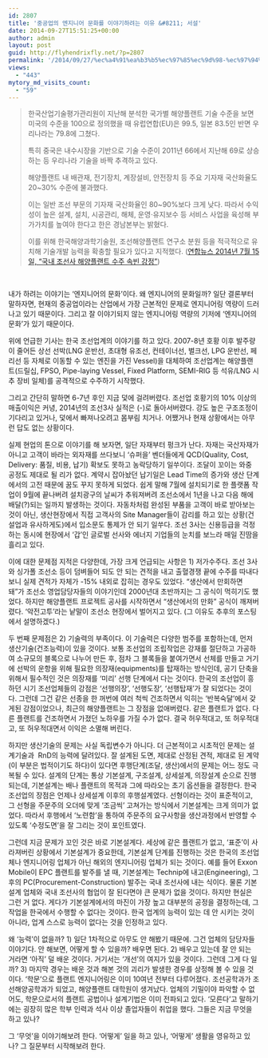 ```yaml
---
id: 2807
title: '중공업의 엔지니어 문화를 이야기하려는 이유 &#8211; 서설'
date: 2014-09-27T15:51:25+00:00
author: admin
layout: post
guid: http://flyhendrixfly.net/?p=2807
permalink: '/2014/09/27/%ec%a4%91%ea%b3%b5%ec%97%85%ec%9d%98-%ec%97%94%ec%a7%80%eb%8b%88%ec%96%b4-%eb%ac%b8%ed%99%94%eb%a5%bc-%ec%9d%b4%ec%95%bc%ea%b8%b0%ed%95%98%eb%a0%a4%eb%8a%94-%ec%9d%b4%ec%9c%a0-%ec%84%9c%ec%84%a4/'
views:
  - "443"
mytory_md_visits_count:
  - "59"
---
```

> 한국산업기술평가관리원이 지난해 분석한 국가별 해양플랜트 기술 수준을 보면 미국의 수준을 100으로 정의했을 때 유럽연합(EU)은 99.5, 일본 83.5인 반면 우리나라는 79.8에 그쳤다.
> 
> 특히 중국은 내수시장을 기반으로 기술 수준이 2011년 66에서 지난해 69로 상승하는 등 우리나라 기술을 바짝 추격하고 있다.
> 
> 해양플랜트 내 배관재, 전기장치, 계장설비, 안전장치 등 주요 기자재 국산화율도 20~30% 수준에 불과했다.
> 
> 이는 일반 조선 부문의 기자재 국산화율인 80~90%보다 크게 낮다. 따라서 수익성이 높은 설계, 설치, 시공관리, 해체, 운영·유지보수 등 서비스 사업을 육성해 부가가치를 높여야 한다고 한은 경남본부는 밝혔다.
> 
> 이를 위해 한국해양과학기술원, 조선해양플랜트 연구소 분원 등을 적극적으로 유치해 기술개발 능력을 확충할 필요가 있다고 지적했다. (<a title="국내 조선사 해양플랜트 수주 '속 빈 강정'" href="http://news.naver.com/main/read.nhn?mode=LSD&mid=sec&sid1=101&oid=001&aid=0007014737" target="_blank">연합뉴스 2014년 7월 15일, &#8220;국내 조선사 해양플랜트 수주 속빈 강정&#8221;</a>)

&nbsp;

내가 하려는 이야기는 &#8216;엔지니어의 문화&#8217;이다. 왜 엔지니어의 문화일까? 일단 결론부터 말하자면, 현재의 중공업이라는 산업에서 가장 근본적인 문제로 엔지니어링 역량이 드러나고 있기 때문이다. 그리고 잘 이야기되지 않는 엔지니어링 역량의 기저에 &#8216;엔지니어의 문화&#8217;가 있기 때문이다.

위에 언급한 기사는 한국 조선업계의 이야기를 하고 있다. 2007-8년 호황 이후 발주량이 줄어든 상선 선박(LNG 운반선, 초대형 유조선, 컨테이너선, 벌크선, LPG 운반선, 페리선 등 자체로 이동할 수 있는 엔진을 가진 Vessel)을 대체하여 조선업계는 해양플랜트(드릴십, FPSO, Pipe-laying Vessel, Fixed Platform, SEMI-RIG 등 석유/LNG 시추 장비 일체)를 공격적으로 수주하기 시작했다.

그리고 간단히 말하면 6-7년 후인 지금 덫에 걸려버렸다. 조선업 호황기의 10% 이상의 매출이익은 커녕, 2014년의 조선3사 실적은 (-)로 돌아서버렸다. 강도 높은 구조조정이 기다리고 있거나, 덫에서 빠져나오려고 몸부림 치거나. 어쨌거나 현재 상황에서는 아무런 답도 없는 상황이다.

실제 현업의 톤으로 이야기를 해 보자면, 일단 자재부터 펑크가 난다. 자재는 국산자재가 아니고 고객이 바라는 외자재를 쓰다보니 &#8216;슈퍼을&#8217; 벤더들에게 QCD(Quality, Cost, Delivery: 품질, 비용, 납기) 확보도 못하고 농락당하기 일쑤이다. 조달이 꼬이는 와중 공정도 제대로 될 리가 없다. 계약시 잡아놨던 납기일은 Lead Time의 증가와 생산 단계에서의 고전 때문에 꿈도 꾸지 못하게 되었다. 쉽게 말해 7월에 설치되기로 한 플랫폼 작업이 9월에 끝나버려 설치광구의 날씨가 추워져버려 조선소에서 1년을 나고 다음 해에 배달(?)되는 일까지 발생하는 것이다. 자동차처럼 완성된 부품을 고객이 바로 받아보는 것이 아닌, 생산현장에서 직접 고객사의 Site Manager들이 감리를 하고 있는 상황(건설업과 유사하게도)에서 입소문도 통제가 안 되기 일쑤다. 조선 3사는 신용등급을 걱정하는 동시에 현장에서 &#8216;갑&#8217;인 글로벌 선사와 에너지 기업들의 눈치를 보느라 매일 진땀을 흘리고 있다.

이에 대한 문제점 지적은 다양한데, 가장 크게 언급되는 사항은 1) 저가수주다. 조선 3사와 싱가폴 조선소 등이 덤벼들어 되도 안 되는 견적을 내고 출혈경쟁 끝에 수주를 따내다보니 실제 견적가 자체가 -15% 내외로 잡히는 경우도 있었다. &#8220;생산에서 만회하면 돼&#8221;가 조선소 영업담당자들의 이야기인데 2000년대 초반까지는 그 공식이 먹히기도 했었다. 하지만 해양플랜트 프로젝트 공사를 시작하면서 &#8220;생산에서의 만화&#8221; 공식이 깨져버렸다. &#8216;악전고투&#8217;라는 낱말이 조선소 현장에서 벌어지고 있다. (그 이유도 추후의 포스팅에서 설명하겠다.)

두 번째 문제점은 2) 기술력의 부족이다. 이 기술력은 다양한 범주를 포함하는데, 먼저 생산기술(건조능력)이 있을 것이다. 보통 조선업의 조립작업은 강재를 절단하고 가공하여 소규모의 블록으로 나누어 만든 후, 점차 그 블록들을 붙여가면서 선체를 만들고 거기에 선박의 운항을 위해 필요한 의장재(equipments)를 탑재하는 방식인데, 공기 단축을 위해서 필수적인 것은 의장재를 &#8216;미리&#8217; 선행 단계에서 다는 것이다. 한국의 조선업이 흥하던 시기 조선업체들의 강점은 &#8216;선행의장&#8217;, &#8216;선행도장&#8217;, &#8216;선행탑재&#8217;가 잘 되었다는 것이다. 그런데 그건 같은 선종을 한 꺼번에 여러 척씩 건조하면서 익히는 &#8216;반복숙달&#8217;에서 갖게된 강점이었으나, 최근의 해양플랜트는 그 장점을 없애버렸다. 같은 플랜트가 없다. 다른 플랜트를 건조하면서 가졌던 노하우를 가질 수가 없다. 결국 허우적대고, 또 허우적대고, 또 허우적대면서 이익은 소멸해 버린다.

하지만 생산기술의 문제는 사실 독립변수가 아니다. 더 근본적이고 시초적인 문제는 설계기술과  RnD의 능력에 달려있다. 잘 설계된 도면, 제대로 산정된 견적, 제대로 된 계약(이 부분은 법적이기도 하다)이 있다면 후행단계(조달, 생산)에서의 문제는 어느 정도 극복될 수 있다. 설계의 단계는 통상 기본설계, 구조설계, 상세설계, 의장설계 순으로 진행되는데, 기본설계는 배나 플랜트의 목적과 그에 따라오는 초기 옵션들을 결정한다. 한국 조선업의 장점은 언제나 상세설계 이후의 후행설계였다. 선형이라는 것이 표준적이고, 그 선형을 주문주의 오더에 맞게 &#8216;조금씩&#8217; 고쳐가는 방식에서 기본설계는 크게 의미가 없었다. 따라서 후행에서 &#8216;노련함&#8217;을 통하여 주문주의 요구사항을 생산과정에서 반영할 수 있도록 &#8216;수정도면&#8217;을 잘 그리는 것이 포인트였다.

그런데 지금 문제가 꼬인 것은 바로 기본설계다. 세상에 같은 플랜트가 없고, &#8216;표준&#8217;이 사라져버린 상황에서 기본설계가 중요한데, 기본설계 단계를 진행하는 것은 한국의 조선업체나 엔지니어링 업체가 아닌 해외의 엔지니어링 업체가 되는 것이다. 예를 들어 Exxon Mobile이 EPC 플랜트를 발주를 낼 때, 기본설계는 Technip에 내고(Engineering), 그 후의 PC(Procurement-Construction) 발주는 국내 조선사에 내는 식이다. 물론 기본설계 업체와 국내 조선사의 협업이 잘 된다면야 큰 문제가 없을 것이다. 하지만 현실은 그런 거 없다. 게다가 기본설계에서의 마진이 가장 높고 대부분의 공정을 결정하는데, 그 작업을 한국에서 수행할 수 없다는 것이다. 한국 업계의 능력이 있는 데 안 시키는 것이 아니라, 업계 스스로 능력이 없다는 것을 인정하고 있다.

왜 &#8216;능력&#8217;이 없을까? 1) 일단 1차적으로 아무도 안 해봤기 때문에. 그건 업체의 담당자들 이야기다. 안 해보면, 어떻게 할 수 있을까? 배우면 된다. 2) 배우고 있는데 잘 안 되는 거라면 &#8216;아직&#8217; 덜 배운 것이다. 거기서는 &#8216;개선&#8217;의 여지가 있을 것이다. 그런데 그게 다 일까? 3) 마지막 경우는 배운 것과 해본 것의 괴리가 발생한 경우를 상정해 볼 수 있을 것이다. &#8216;학문&#8217;으로 플랜트 엔지니어링은 이미 10여년 전부터 다루어졌다. 조선공학과가 조선해양공학과가 되었고, 해양플랜트 대학원이 생겨났다. 업체의 기밀이야 파악할 수 없어도, 학문으로서의 플랜트 공법이나 설계기법은 이미 전파되고 있다. &#8216;모른다&#8217;고 말하기에는 굉장히 많은 학부 인력과 석사 이상 졸업자들이 취업을 했다. 그들은 지금 무엇을 하고 있나?

그 &#8216;무엇&#8217;을 이야기해보려 한다. &#8216;어떻게&#8217; 일을 하고 있나, &#8216;어떻게&#8217; 생활을 영유하고 있나? 그 질문부터 시작해보려 한다.